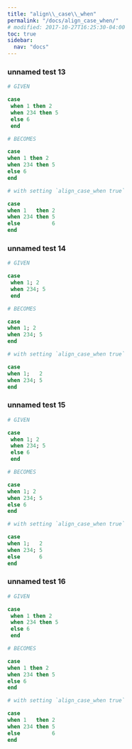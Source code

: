 ```yaml
---
title: "align\\_case\\_when"
permalink: "/docs/align_case_when/"
# modified: 2017-10-27T16:25:30-04:00
toc: true
sidebar:
  nav: "docs"
---
```

### unnamed test 13
```ruby
# GIVEN

case
 when 1 then 2
 when 234 then 5 
 else 6
 end

```
```ruby
# BECOMES

case
when 1 then 2
when 234 then 5
else 6
end
```
```ruby
# with setting `align_case_when true`

case
when 1   then 2
when 234 then 5
else          6
end
```
### unnamed test 14
```ruby
# GIVEN

case
 when 1; 2
 when 234; 5 
 end

```
```ruby
# BECOMES

case
when 1; 2
when 234; 5
end
```
```ruby
# with setting `align_case_when true`

case
when 1;   2
when 234; 5
end
```
### unnamed test 15
```ruby
# GIVEN

case
 when 1; 2
 when 234; 5 
 else 6
 end

```
```ruby
# BECOMES

case
when 1; 2
when 234; 5
else 6
end
```
```ruby
# with setting `align_case_when true`

case
when 1;   2
when 234; 5
else      6
end
```
### unnamed test 16
```ruby
# GIVEN

case
 when 1 then 2
 when 234 then 5 
 else 6 
 end

```
```ruby
# BECOMES

case
when 1 then 2
when 234 then 5
else 6
end
```
```ruby
# with setting `align_case_when true`

case
when 1   then 2
when 234 then 5
else          6
end
```
